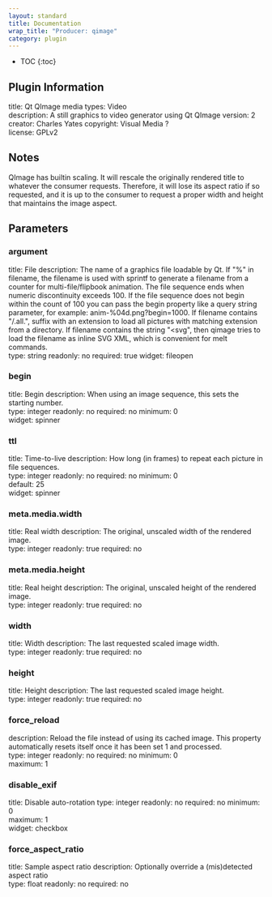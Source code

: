 ```yaml
---
layout: standard
title: Documentation
wrap_title: "Producer: qimage"
category: plugin
---
```

* TOC
{:toc}

## Plugin Information

title: Qt QImage
media types:
Video  
description: A still graphics to video generator using Qt QImage
version: 2
creator: Charles Yates
copyright: Visual Media ?  
license: GPLv2  

## Notes

QImage has builtin scaling. It will rescale the originally rendered title to whatever the consumer requests. Therefore, it will lose its aspect ratio if so requested, and it is up to the consumer to request a proper width and height that maintains the image aspect.

## Parameters

### argument

title: File  description:
The name of a graphics file loadable by Qt. If &quot;%&quot; in filename, the filename is used with sprintf to generate a filename from a counter for multi-file/flipbook animation. The file sequence ends when numeric discontinuity exceeds 100. If the file sequence does not begin within the count of 100 you can pass the begin property like a query string parameter, for example: anim-%04d.png?begin=1000. If filename contains &quot;/.all.&quot;, suffix with an extension to load all pictures with matching extension from a directory. If filename contains the string &quot;&lt;svg&quot;, then qimage tries to load the filename as inline SVG XML, which is convenient for melt commands.  
type: string
readonly: no
required: true
widget: fileopen  

### begin

title: Begin  description:
When using an image sequence, this sets the starting number.  
type: integer
readonly: no
required: no
minimum: 0  
widget: spinner  

### ttl

title: Time-to-live  description:
How long (in frames) to repeat each picture in file sequences.  
type: integer
readonly: no
required: no
minimum: 0  
default: 25  
widget: spinner  

### meta.media.width

title: Real width  description:
The original, unscaled width of the rendered image.  
type: integer
readonly: true
required: no

### meta.media.height

title: Real height  description:
The original, unscaled height of the rendered image.  
type: integer
readonly: true
required: no

### width

title: Width  description:
The last requested scaled image width.  
type: integer
readonly: true
required: no

### height

title: Height  description:
The last requested scaled image height.  
type: integer
readonly: true
required: no

### force_reload

description:
Reload the file instead of using its cached image. This property automatically resets itself once it has been set 1 and processed.  
type: integer
readonly: no
required: no
minimum: 0  
maximum: 1  

### disable_exif

title: Disable auto-rotation  type: integer
readonly: no
required: no
minimum: 0  
maximum: 1  
widget: checkbox  

### force_aspect_ratio

title: Sample aspect ratio  description:
Optionally override a (mis)detected aspect ratio  
type: float
readonly: no
required: no

